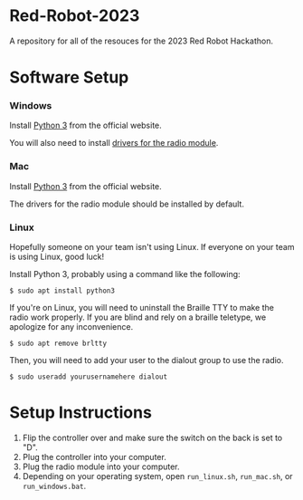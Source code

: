 # Red-Robot-2023
A repository for all of the resouces for the 2023 Red Robot Hackathon.

# Software Setup

### Windows

Install [Python 3](https://www.python.org/downloads/) from the official website.

You will also need to install [drivers for the radio module](https://www.wch-ic.com/downloads/CH341SER_ZIP.html).

### Mac

Install [Python 3](https://www.python.org/downloads/) from the official website.

The drivers for the radio module should be installed by default.

### Linux 

Hopefully someone on your team isn't using Linux.
If everyone on your team is using Linux, good luck!

Install Python 3, probably using a command like the following:

```
$ sudo apt install python3
```

If you're on Linux, you will need to uninstall the Braille TTY to make the radio work properly.
If you are blind and rely on a braille teletype, we apologize for any inconvenience.

```
$ sudo apt remove brltty
```

Then, you will need to add your user to the dialout group to use the radio.

```
$ sudo useradd yourusernamehere dialout
```

# Setup Instructions

1. Flip the controller over and make sure the switch on the back is set to "D".
2. Plug the controller into your computer.
3. Plug the radio module into your computer.
5. Depending on your operating system, open `run_linux.sh`, `run_mac.sh`, or `run_windows.bat`.